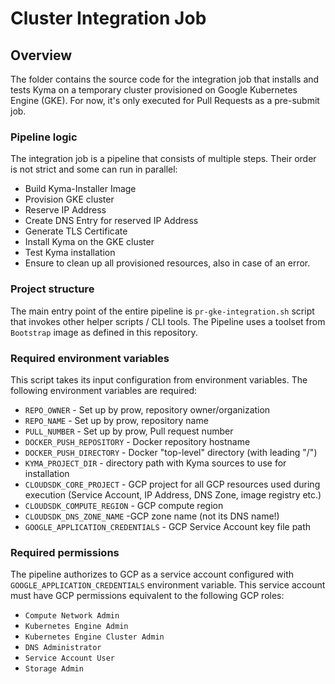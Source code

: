 # Cluster Integration Job

## Overview

The folder contains the source code for the integration job that installs and tests Kyma on a temporary cluster provisioned on Google Kubernetes Engine (GKE).
For now, it's only executed for Pull Requests as a pre-submit job.

### Pipeline logic

The integration job is a pipeline that consists of multiple steps. Their order is not strict and some can run in parallel:
- Build Kyma-Installer Image
- Provision GKE cluster
- Reserve IP Address
- Create DNS Entry for reserved IP Address
- Generate TLS Certificate
- Install Kyma on the GKE cluster
- Test Kyma installation
- Ensure to clean up all provisioned resources, also in case of an error.

### Project structure

The main entry point of the entire pipeline is `pr-gke-integration.sh` script that invokes other helper scripts / CLI tools.
The Pipeline uses a toolset from `Bootstrap` image as defined in this repository.

### Required environment variables

This script takes its input configuration from environment variables.
The following environment variables are required:

- `REPO_OWNER` - Set up by prow, repository owner/organization
- `REPO_NAME` - Set up by prow, repository name
- `PULL_NUMBER` - Set up by prow, Pull request number
- `DOCKER_PUSH_REPOSITORY` - Docker repository hostname
- `DOCKER_PUSH_DIRECTORY` - Docker "top-level" directory (with leading "/")
- `KYMA_PROJECT_DIR` - directory path with Kyma sources to use for installation
- `CLOUDSDK_CORE_PROJECT` - GCP project for all GCP resources used during execution (Service Account, IP Address, DNS Zone, image registry etc.)
- `CLOUDSDK_COMPUTE_REGION` - GCP compute region
- `CLOUDSDK_DNS_ZONE_NAME` -GCP zone name (not its DNS name!)
- `GOOGLE_APPLICATION_CREDENTIALS` - GCP Service Account key file path

### Required permissions

The pipeline authorizes to GCP as a service account configured with `GOOGLE_APPLICATION_CREDENTIALS` environment variable.
This service account must have GCP permissions equivalent to the following GCP roles:

- `Compute Network Admin`
- `Kubernetes Engine Admin`
- `Kubernetes Engine Cluster Admin`
- `DNS Administrator`
- `Service Account User`
- `Storage Admin`


